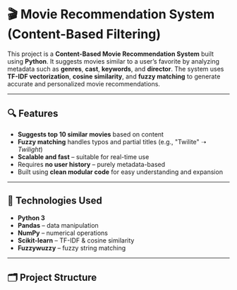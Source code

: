 # 🎬 Movie Recommendation System (Content-Based Filtering)

This project is a **Content-Based Movie Recommendation System** built using **Python**. It suggests movies similar to a user’s favorite by analyzing metadata such as **genres**, **cast**, **keywords**, and **director**. The system uses **TF-IDF vectorization**, **cosine similarity**, and **fuzzy matching** to generate accurate and personalized movie recommendations.

---

## 🔍 **Features**

- **Suggests top 10 similar movies** based on content
- **Fuzzy matching** handles typos and partial titles (e.g., "Twilite" ➝ *Twilight*)
- **Scalable and fast** – suitable for real-time use
- Requires **no user history** – purely metadata-based
- Built using **clean modular code** for easy understanding and expansion

---

## 🧠 **Technologies Used**

- **Python 3**
- **Pandas** – data manipulation
- **NumPy** – numerical operations
- **Scikit-learn** – TF-IDF & cosine similarity
- **Fuzzywuzzy** – fuzzy string matching

---

## 🗂️ **Project Structure**

